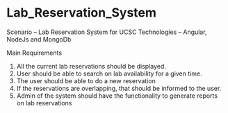 # Lab_Reservation_System

Scenario – Lab Reservation System for UCSC
Technologies – Angular, NodeJs and MongoDb

Main Requirements 
1.	All the current lab reservations should be displayed.
2.	User should be able to search on lab availability for a given time.
3.	The user should be able to do a new reservation
4.	If the reservations are overlapping, that should be informed to the user.
5.	Admin of the system should have the functionality to generate reports on lab reservations
